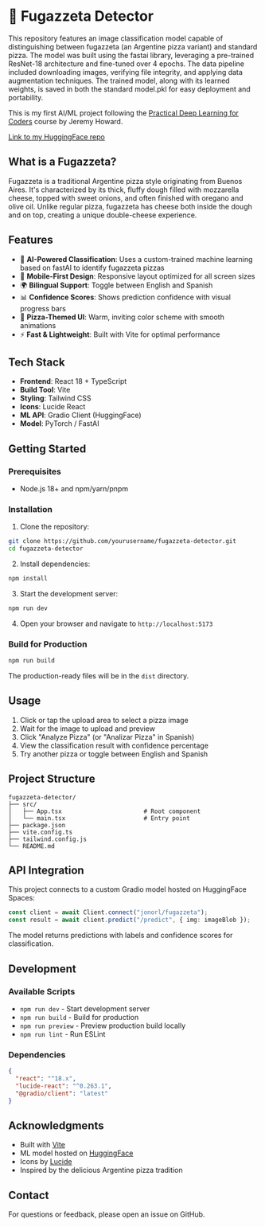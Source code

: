 # 🍕 Fugazzeta Detector

This repository features an image classification model capable of distinguishing between fugazzeta (an Argentine pizza variant) and standard pizza. The model was built using the fastai library, leveraging a pre-trained ResNet-18 architecture and fine-tuned over 4 epochs. The data pipeline included downloading images, verifying file integrity, and applying data augmentation techniques. The trained model, along with its learned weights, is saved in both the standard model.pkl for easy deployment and portability.

This is my first AI/ML project following the [Practical Deep Learning for Coders](https://course.fast.ai/) course by Jeremy Howard.

[Link to my HuggingFace repo](https://huggingface.co/spaces/jonorl/fugazzeta)

## What is a Fugazzeta?

Fugazzeta is a traditional Argentine pizza style originating from Buenos Aires. It's characterized by its thick, fluffy dough filled with mozzarella cheese, topped with sweet onions, and often finished with oregano and olive oil. Unlike regular pizza, fugazzeta has cheese both inside the dough and on top, creating a unique double-cheese experience.

## Features

- 🤖 **AI-Powered Classification**: Uses a custom-trained machine learning based on fastAI to identify fugazzeta pizzas
- 📱 **Mobile-First Design**: Responsive layout optimized for all screen sizes
- 🌍 **Bilingual Support**: Toggle between English and Spanish
- 📊 **Confidence Scores**: Shows prediction confidence with visual progress bars
- 🎨 **Pizza-Themed UI**: Warm, inviting color scheme with smooth animations
- ⚡ **Fast & Lightweight**: Built with Vite for optimal performance

## Tech Stack

- **Frontend**: React 18 + TypeScript
- **Build Tool**: Vite
- **Styling**: Tailwind CSS
- **Icons**: Lucide React
- **ML API**: Gradio Client (HuggingFace)
- **Model**: PyTorch / FastAI

## Getting Started

### Prerequisites

- Node.js 18+ and npm/yarn/pnpm

### Installation

1. Clone the repository:
```bash
git clone https://github.com/yourusername/fugazzeta-detector.git
cd fugazzeta-detector
```

2. Install dependencies:
```bash
npm install
```

3. Start the development server:
```bash
npm run dev
```

4. Open your browser and navigate to `http://localhost:5173`

### Build for Production

```bash
npm run build
```

The production-ready files will be in the `dist` directory.

## Usage

1. Click or tap the upload area to select a pizza image
2. Wait for the image to upload and preview
3. Click "Analyze Pizza" (or "Analizar Pizza" in Spanish)
4. View the classification result with confidence percentage
5. Try another pizza or toggle between English and Spanish

## Project Structure

```
fugazzeta-detector/
├── src/
│   ├── App.tsx                       # Root component
│   └── main.tsx                      # Entry point
├── package.json
├── vite.config.ts
├── tailwind.config.js
└── README.md
```

## API Integration

This project connects to a custom Gradio model hosted on HuggingFace Spaces:

```typescript
const client = await Client.connect("jonorl/fugazzeta");
const result = await client.predict("/predict", { img: imageBlob });
```

The model returns predictions with labels and confidence scores for classification.

## Development

### Available Scripts

- `npm run dev` - Start development server
- `npm run build` - Build for production
- `npm run preview` - Preview production build locally
- `npm run lint` - Run ESLint

### Dependencies

```json
{
  "react": "^18.x",
  "lucide-react": "^0.263.1",
  "@gradio/client": "latest"
}
```

## Acknowledgments

- Built with [Vite](https://vitejs.dev/)
- ML model hosted on [HuggingFace](https://huggingface.co/)
- Icons by [Lucide](https://lucide.dev/)
- Inspired by the delicious Argentine pizza tradition

## Contact

For questions or feedback, please open an issue on GitHub.